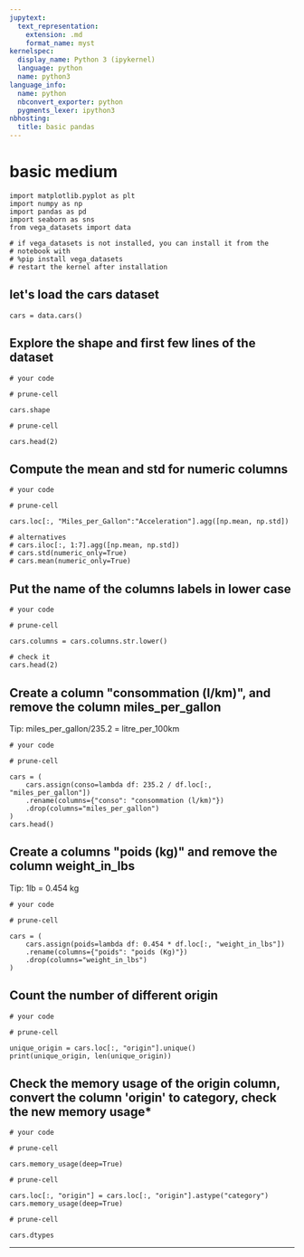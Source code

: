 ```yaml
---
jupytext:
  text_representation:
    extension: .md
    format_name: myst
kernelspec:
  display_name: Python 3 (ipykernel)
  language: python
  name: python3
language_info:
  name: python
  nbconvert_exporter: python
  pygments_lexer: ipython3
nbhosting:
  title: basic pandas
---
```


# basic medium

```{code-cell} ipython3
import matplotlib.pyplot as plt
import numpy as np
import pandas as pd
import seaborn as sns
from vega_datasets import data

# if vega_datasets is not installed, you can install it from the
# notebook with
# %pip install vega_datasets
# restart the kernel after installation
```

## let's load the cars dataset

```{code-cell} ipython3
cars = data.cars()
```

## Explore the shape and first few lines of the dataset

```{code-cell} ipython3
# your code
```

```{code-cell} ipython3
# prune-cell

cars.shape
```

```{code-cell} ipython3
# prune-cell

cars.head(2)
```

## Compute the mean and std for numeric columns

```{code-cell} ipython3
# your code
```

```{code-cell} ipython3
# prune-cell

cars.loc[:, "Miles_per_Gallon":"Acceleration"].agg([np.mean, np.std])

# alternatives
# cars.iloc[:, 1:7].agg([np.mean, np.std])
# cars.std(numeric_only=True)
# cars.mean(numeric_only=True)
```

## Put the name of the columns labels in lower case

```{code-cell} ipython3
# your code
```

```{code-cell} ipython3
# prune-cell

cars.columns = cars.columns.str.lower()
```

```{code-cell} ipython3
# check it
cars.head(2)
```

## Create a column "consommation (l/km)", and remove the column miles_per_gallon

Tip: miles_per_gallon/235.2 = litre_per_100km

```{code-cell} ipython3
# your code
```

```{code-cell} ipython3
# prune-cell

cars = (
    cars.assign(conso=lambda df: 235.2 / df.loc[:, "miles_per_gallon"])
    .rename(columns={"conso": "consommation (l/km)"})
    .drop(columns="miles_per_gallon")
)
cars.head()
```

## Create a columns "poids (kg)" and remove the column weight_in_lbs

Tip: 1lb = 0.454 kg

```{code-cell} ipython3
# your code
```

```{code-cell} ipython3
# prune-cell

cars = (
    cars.assign(poids=lambda df: 0.454 * df.loc[:, "weight_in_lbs"])
    .rename(columns={"poids": "poids (Kg)"})
    .drop(columns="weight_in_lbs")
)
```

## Count the number of different origin

```{code-cell} ipython3
# your code
```

```{code-cell} ipython3
# prune-cell

unique_origin = cars.loc[:, "origin"].unique()
print(unique_origin, len(unique_origin))
```

## Check the memory usage of the origin column, convert the column 'origin' to category, check the new memory usage*

```{code-cell} ipython3
# your code
```

```{code-cell} ipython3
# prune-cell

cars.memory_usage(deep=True)
```

```{code-cell} ipython3
# prune-cell

cars.loc[:, "origin"] = cars.loc[:, "origin"].astype("category")
cars.memory_usage(deep=True)
```

```{code-cell} ipython3
# prune-cell

cars.dtypes
```

***
